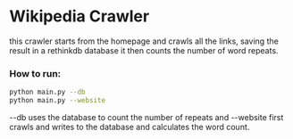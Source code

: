 # Wikipedia Crawler

this crawler starts from the homepage and crawls all the links, saving the result in a rethinkdb database it then counts the number of word repeats. 

### How to run:
```bash 
python main.py --db 
python main.py --website
```

--db uses the database to count the number of repeats and --website first crawls and writes to the database and calculates the word count. 